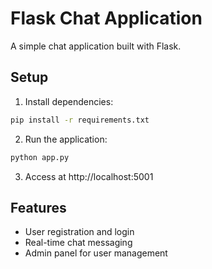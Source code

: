 # Flask Chat Application

A simple chat application built with Flask.

## Setup

1. Install dependencies:
```bash
pip install -r requirements.txt
```

2. Run the application:
```bash
python app.py
```

3. Access at http://localhost:5001

## Features

- User registration and login
- Real-time chat messaging
- Admin panel for user management
